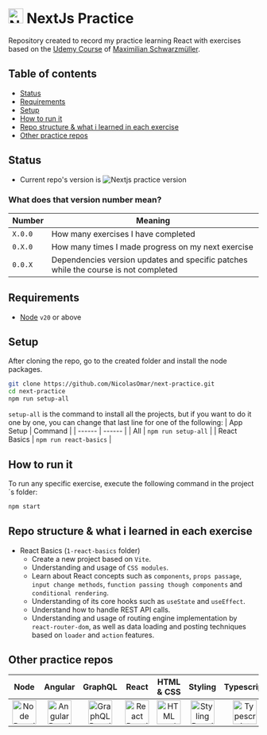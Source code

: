 # <img src="https://cdn.simpleicons.org/nextdotjs" title="NextJs Practice Repo" alt="NextJs Practice Repo" width="30"> NextJs Practice
Repository created to record my practice learning React with exercises based on the [Udemy Course](https://www.udemy.com/course/nextjs-react-the-complete-guide) of [Maximilian Schwarzmüller](https://www.udemy.com/user/maximilian-schwarzmuller/).

## Table of contents
- [Status](#status)
- [Requirements](#requirements)
- [Setup](#setup)
- [How to run it](#how-to-run-it)
- [Repo structure & what i learned in each exercise](#repo-structure--what-i-learned-in-each-exercise)
- [Other practice repos](#other-practice-repos)

## Status
- Current repo's version is ![Nextjs practice version](https://img.shields.io/github/package-json/v/nicolasomar/next-practice?color=success&label=%20&style=flat-square)

### What does that version number mean?
| Number | Meaning |
| ------ | ------ |
| `X.0.0` | How many exercises I have completed |
| `0.X.0` | How many times I made progress on my next exercise |
| `0.0.X` | Dependencies version updates and specific patches while the course is not completed |

## Requirements
 - [Node](https://nodejs.org/en/download/) `v20` or above

## Setup
After cloning the repo, go to the created folder and install the node packages.
```sh
git clone https://github.com/NicolasOmar/next-practice.git
cd next-practice
npm run setup-all
```
`setup-all` is the command to install all the projects, but if you want to do it one by one, you can change that last line for one of the following:
| App Setup | Command |
| ------ | ------ |
| All | `npm run setup-all` |
| React Basics | `npm run react-basics` |

## How to run it
To run any specific exercise, execute the following command in the project´s folder:
```sh
npm start
```

## Repo structure & what i learned in each exercise
 - React Basics (`1-react-basics` folder)
   - Create a new project based on `Vite`.
   - Understanding and usage of `CSS modules`.
   - Learn about React concepts such as `components`, `props passage`, `input change methods`, `function passing though components` and `conditional rendering`.
   - Understanding of its core hooks such as `useState` and `useEffect`.
   - Understand how to handle REST API calls.
   - Understanding and usage of routing engine implementation by `react-router-dom`, as well as data loading and posting techniques based on `loader` and `action` features.

## Other practice repos
| Node | Angular | GraphQL | React | HTML & CSS | Styling | Typescript | Docker |
| :---: | :---: | :---: | :---: | :---: | :---: | :---: | :---: |
| [<img src="https://cdn.simpleicons.org/node.js" title="Node Practice Repo" alt="Node Practice Repo" width="48px">](https://github.com/NicolasOmar/node-practice) | [<img src="https://cdn.simpleicons.org/angular" title="Angular Practice Repo" alt="Angular Practice Repo" width="48px">](https://github.com/NicolasOmar/angular-practice) | [<img src="https://cdn.simpleicons.org/graphql" title="GraphQL Practice Repo" alt="GraphQL Practice Repo" width="48px">](https://github.com/NicolasOmar/graphql-practice) | [<img src="https://cdn.simpleicons.org/react" title="React Practice Repo" alt="React Practice Repo" width="48px">](https://github.com/NicolasOmar/react-practice) | [<img src="https://cdn.simpleicons.org/html5" title="HTML and CSS Practice Repo" alt="HTML and CSS Practice Repo" width="48px">](https://github.com/NicolasOmar/html-css-practice) | [<img src="https://cdn.simpleicons.org/sass" title="Styling Practice Repo" alt="Styling Practice Repo" width="48px">](https://github.com/NicolasOmar/styling-practice) | [<img src="https://cdn.simpleicons.org/typescript" title="Typescript Practice Repo" alt="Typescript Practice Repo" width="48px">](https://github.com/NicolasOmar/typescript-practice) | [<img src="https://cdn.simpleicons.org/docker" title="Docker Practice Repo" alt="Docker Practice Repo" width="48px">](https://github.com/NicolasOmar/docker-practice) |